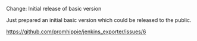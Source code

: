 Change: Initial release of basic version

Just prepared an initial basic version which could be released to the public.

https://github.com/promhippie/jenkins_exporter/issues/6

